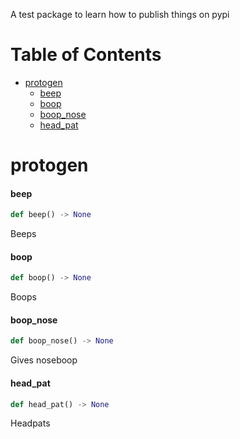 A test package to learn how to publish things on pypi

# Table of Contents

* [protogen](#protogen)
  * [beep](#protogen.beep)
  * [boop](#protogen.boop)
  * [boop\_nose](#protogen.boop_nose)
  * [head\_pat](#protogen.head_pat)

<a id="protogen"></a>

# protogen

<a id="protogen.beep"></a>

#### beep

```python
def beep() -> None
```

Beeps

<a id="protogen.boop"></a>

#### boop

```python
def boop() -> None
```

Boops

<a id="protogen.boop_nose"></a>

#### boop\_nose

```python
def boop_nose() -> None
```

Gives noseboop

<a id="protogen.head_pat"></a>

#### head\_pat

```python
def head_pat() -> None
```

Headpats

